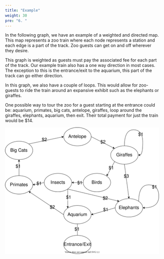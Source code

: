 ```yaml
---
title: "Example"
weight: 30
pre: "6. "
---
```

In the following graph, we have an example of a weighted and directed map. This map represents a zoo train where each node represents a station and each edge is a part of the track. Zoo guests can get on and off wherever they desire.

This graph is weighted as guests must pay the associated fee for each part of the track. Our example train also has a one way direction in most cases. The exception to this is the entrance/exit to the aquarium, this part of the track can go either direction. 

In this graph, we also have a couple of loops. This would allow for zoo-guests to ride the train around an expansive exhibit such as the elephants or giraffes. 

One possible way to tour the zoo for a guest starting at the entrance could be: aquarium, primates, big cats, antelope, giraffes, loop around the giraffes, elephants, aquarium, then exit. Their total payment for just the train would be $14. 

![Zoo Train Map](../../images/6/zoo.svg)
